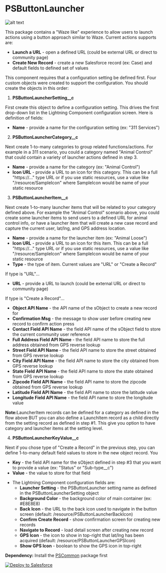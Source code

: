 # PSButtonLauncher

![alt text](https://github.com/thedges/PSButtonLauncher/blob/master/PSButtonLauncher.gif "Sample Image")

This package contains a "Waze like" experience to allow users to launch actions using a button approach similar to Waze. Current actions supports are:
* <b>Launch a URL</b> - open a defined URL (could be external URL or direct to community page)
* <b>Create New Record</b> - create a new Salesforce record (ex: Case) and default fields to defined set of values

This component requires that a configuration setting be defined first. Four custom objects were created to support the configuration. You should create the objects in this order:

1. <b>PSButtonLauncherSetting__c</b>

First create this object to define a configuration setting. This drives the first drop-down list in the Lightning Component configuration screen. Here is definition of fields:

   - <b>Name</b> - provide a name for the configuration setting (ex: "311 Services")

2. <b>PSButtonLauncherCategory__c</b>

Next create 1-to-many categories to group related functions/actions. For example in a 311 scenario, you could a category named "Animal Control" that could contain a variety of launcher actions defined in step 3.

   - <b>Name</b> - provide a name for the category (ex: "Animal Control")
   - <b>Icon URL</b> - provide a URL to an icon for this category. This can be a full "https://..." type URL or if you use static resources, use a value like "/resource/SampleIcon" where SampleIcon would be name of your static resource
   
3. <b>PSButtonLauncherItem__c</b>

Next create 1-to-many launcher items that will be related to your category defined above. For example the "Animal Control" scenario above, you could create some launcher items to send users to a defined URL for animal control info, or have a launcher item that will create a new case record and capture the current user, lat/lng, and GPS address location.

   - <b>Name</b> - provide a name for the launcher item (ex: "Animal Loose")
   - <b>Icon URL</b> - provide a URL to an icon for this item. This can be a full "https://..." type URL or if you use static resources, use a value like "/resource/SampleIcon" where SampleIcon would be name of your static resource
   - <b>Type</b> - the type of item. Current values are "URL" or "Create a Record"

   
   If type is "URL"...
   - <b>URL</b> - provide a URL to launch (could be external URL or direct to community page)
   
   If type is "Create a Record"...
   - <b>Object API Name</b> - the API name of the sObject to create a new record for
   - <b>Confirmation Msg</b> - the message to show user before creating new record to confirm action press
   - <b>Contact Field API Name</b> - the field API name of the sObject field to store the current community user reference
   - <b>Full Address Field API Name	</b> - the field API name to store the full address obtained from GPS reverse lookup
   - <b>Street Field API Name	</b> - the field API name to store the street obtained from GPS reverse lookup
   - <b>City Field API Name</b> - the field API name to store the city obtained from GPS reverse lookup
   - <b>State Field API Name</b> - the field API name to store the state obtained from GPS reverse lookup
   - <b>Zipcode Field API Name</b> - the field API name to store the zipcode obtained from GPS reverse lookup
   - <b>Latitude Field API Name</b> - the field API name to store the latitude value
   - <b>Longitude Field API Name</b> - the field API name to store the longitude value

   <b>Note:</b>LauncherItem records can be defined for a category as defined in the flow above BUT you can also define a LaunchItem record as a child directly from the setting record as defined in step #1. This give you option to have category and launcher items at the setting level.

4. <b>PSButtonLauncherKeyValue__c</b>

Next if you chose type of "Create a Record" in the previous step, you can define 1-to-many default field values to store in the new object record. You 

   - <b>Key</b> - the field API name for the sObject defined in step #3 that you want to provide a value (ex: "Status" or "Sub-type__c")
   - <b>Value</b> - the value to store for that field


* The Lightning Component configuration fields are:
  - <b>Launcher Setting</b> - the PSButtonLauncher setting name as defined in the PSButtonLauncherSetting object
  - <b>Background Color</b> - the background color of main container (ex: #E8E8E8)
  - <b>Back Icon</b> - the URL to the back icon used to navigate in the button screen (default: /resource/PSButtonLauncherBackIcon)
  - <b>Confirm Create Record</b> - show confirmation screen for creating new records
  - <b>Navigate to Record</b> - load detail screen after creating new record
  - <b>GPS Icon</b> - the icon to show in top-right that lat/lng has been acquired (default: /resource/PSButtonLauncherGPSIcon)
  - <b>Show GPS Icon</b> - boolean to show the GPS icon in top-right

<b>Dependency:</b> Install the [PSCommon](https://github.com/thedges/PSCommon) package first

<a href="https://githubsfdeploy.herokuapp.com">
  <img alt="Deploy to Salesforce"
       src="https://raw.githubusercontent.com/afawcett/githubsfdeploy/master/deploy.png">
</a>
